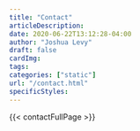 ```yaml
---
title: "Contact"
articleDescription: 
date: 2020-06-22T13:12:28-04:00
author: "Joshua Levy"
draft: false
cardImg:
tags:
categories: ["static"]
url: "/contact.html"
specificStyles: 
---
```

{{< contactFullPage >}}
